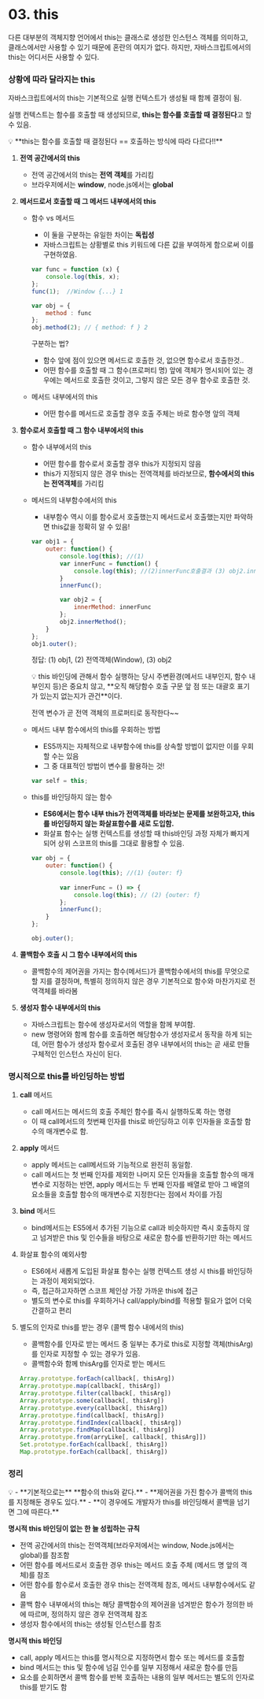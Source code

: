 # 03. this

다른 대부분의 객체지향 언어에서 this는 클래스로 생성한 인스턴스 객체를 의미하고, 클래스에서만 사용할 수 있기 때문에 혼란의 여지가 없다. 하지만, 자바스크립트에서의 this는 어디서든 사용할 수 있다.

### 상황에 따라 달라지는 this

자바스크립트에서의 this는 기본적으로 실행 컨텍스트가 생성될 때 함께 결정이 됨.

실행 컨텍스트는 함수를 호출할 때 생성되므로, **this는 함수를 호출할 때 결정된다**고 할 수 있음.

<aside>
💡 **this는 함수를 호출할 때 결정된다 == 호출하는 방식에 따라 다르다!!**

</aside>

1. **전역 공간에서의 this**
    - 전역 공간에서의 this는 **전역 객체**를 가리킴
    - 브라우저에서는 **window**, node.js에서는 **global**
2. **메서드로서 호출할 때 그 메서드 내부에서의 this**
    - 함수 vs 메서드
        - 이 둘을 구분하는 유일한 차이는 **독립성**
        - 자바스크립트는 상황별로 this 키워드에 다른 값을 부여하게 함으로써 이를 구현하였음.
        
        ```jsx
        var func = function (x) {
        	console.log(this, x);
        };
        func(1);  //Window {...} 1
        
        var obj = {
        	method : func
        };
        obj.method(2); // { method: f } 2
        ```
        
        구분하는 법?
        
        - 함수 앞에 점이 있으면 메서드로 호출한 것, 없으면 함수로서 호출한것..
        - 어떤 함수를 호출할 때 그 함수(프로퍼티 명) 앞에 객체가 명시되어 있는 경우에는 메서드로 호출한 것이고, 그렇지 않은 모든 경우 함수로 호출한 것.
    
    - 메서드 내부에서의 this
        - 어떤 함수를 메서드로 호출할 경우 호출 주체는 바로 함수명 앞의 객체
3. **함수로서 호출할 때 그 함수 내부에서의 this**
    - 함수 내부에서의 this
        - 어떤 함수를 함수로서 호출할 경우 this가 지정되지 않음
        - this가 지정되지 않은 경우 this는 전역객체를 바라보므로, **함수에서의 this는 전역객체**를 가리킴
    - 메서드의 내부함수에서의 this
        - 내부함수 역시 이를 함수로서 호출했는지 메서드로서 호출했는지만 파악하면 this값을 정확히 알 수 있음!
        
        ```jsx
        var obj1 = {
        	outer: function() {
        		console.log(this); //(1)
        		var innerFunc = function() {
        			console.log(this); //(2)innerFunc호출결과 (3) obj2.innerMethod호출결과
        		}
        		innerFunc();
        
        		var obj2 = {
        			innerMethod: innerFunc
        		};
        		obj2.innerMethod();
        	}
        };
        obj1.outer();
        ```
        
        정답: (1) obj1, (2) 전역객체(Window), (3) obj2
        
        <aside>
        💡 this 바인딩에 관해서 함수 실행하는 당시 주변환경(메서드 내부인지, 함수 내부인지 등)은 중요치 않고, **오직 해당함수 호출 구문 앞 점 또는 대괄호 표기가 있는지 없는지가 관건**이다.
        
        전역 변수가 곧 전역 객체의 프로퍼티로 동작한다~~
        
        </aside>
        
    
    - 메서드 내부 함수에서의 this를 우회하는 방법
        - ES5까지는 자체적으로 내부함수에 this를 상속할 방법이 없지만 이를 우회할 수는 있음
        - 그 중 대표적인 방법이 변수를 활용하는 것!
        
        ```jsx
        var self = this;
        ```
        
    - this를 바인딩하지 않는 함수
        - **ES6에서는 함수 내부 this가 전역객체를 바라보는 문제를 보완하고자, this를 바인딩하지 않는 화살표함수를 새로 도입함.**
        - 화살표 함수는 실행 컨텍스트를 생성할 때 this바인딩 과정 자체가 빠지게 되어 상위 스코프의 this를 그대로 활용할 수 있음.
        
        ```jsx
        var obj = {
        	outer: function() {
        		console.log(this); //(1) {outer: f}
        		
        		var innerFunc = () => {
        			console.log(this); // (2) {outer: f}
        		};
        		innerFunc();
        	}
        };
        
        obj.outer();
        ```
        
    
4. **콜백함수 호출 시 그 함수 내부에서의 this**
    - 콜백함수의 제어권을 가지는 함수(메서드)가 콜백함수에서의 this를 무엇으로 할 지를 결정하며, 특별히 정의하지 않은 경우 기본적으로 함수와 마찬가지로 전역객체를 바라봄
5. **생성자 함수 내부에서의 this**
    - 자바스크립트는 함수에 생성자로서의 역할을 함께 부여함.
    - new 명령어와 함께 함수를 호출하면 해당함수가 생성자로서 동작을 하게 되는데, 어떤 함수가 생성자 함수로서 호출된 경우 내부에서의 this는 곧 새로 만들 구체적인 인스턴스 자신이 된다.

### 명시적으로 this를 바인딩하는 방법

1. **call** 메서드
    - call 메서드는 메서드의 호출 주체인 함수를 즉시 실행하도록 하는 명령
    - 이 때 call메서드의 첫번째 인자를 this로 바인딩하고 이후 인자들을 호출할 함수의 매개변수로 함.
2.  **apply** 메서드
    - apply 메서드는 call메서드와 기능적으로 완전히 동일함.
    - call 메서드는 첫 번째 인자를 제외한 나머지 모든 인자들을 호출할 함수의 매개변수로 지정하는 반면, apply 메서드는 두 번째 인자를 배열로 받아 그 배열의 요소들을 호출할 함수의 매개변수로 지정한다는 점에서 차이를 가짐
3. **bind** 메서드
    - bind메서드는 ES5에서 추가된 기능으로 call과 비슷하지만 즉시 호출하지 않고 넘겨받은 this 및 인수들을 바탕으로 새로운 함수를 반환하기만 하는 메서드
4. 화살표 함수의 예외사항
    - ES6에서 새롭게 도입된 화살표 함수는 실행 컨텍스트 생성 시 this를 바인딩하는 과정이 제외되었다.
    - 즉, 접근하고자하면 스코프 체인상 가장 가까운 this에 접근
    - 별도의 변수로 this를 우회하거나 call/apply/bind를 적용할 필요가 없어 더욱 간결하고 편리
5. 별도의 인자로 this를 받는 경우 (콜백 함수 내에서의 this)
    - 콜백함수를 인자로 받는 메서드 중 일부는 추가로 this로 지정할 객체(thisArg)를 인자로 지정할 수 있는 경우가 있음.
    - 콜백함수와 함께 thisArg를 인자로 받는 메서드
    
    ```jsx
    Array.prototype.forEach(callback[, thisArg])
    Array.prototype.map(callback[, thisArg])
    Array.prototype.filter(callback[, thisArg])
    Array.prototype.some(callback[, thisArg])
    Array.prototype.every(callback[, thisArg])
    Array.prototype.find(callback[, thisArg])
    Array.prototype.findIndex(callback[, thisArg])
    Array.prototype.findMap(callback[, thisArg])
    Array.prototype.from(arryLike[, callback[, thisArg]])
    Set.prototype.forEach(callback[, thisArg])
    Map.prototype.forEach(callback[, thisArg])
    ```
    

### 정리

<aside>
💡 - **기본적으로는** **함수의 this와 같다.**
- **제어권을 가진 함수가 콜백의 this를 지정해둔 경우도 있다.**
- **이 경우에도 개발자가 this를 바인딩해서 콜백을 넘기면 그에 따른다.**

</aside>

**명시적 this 바인딩이 없는 한 늘 성립하는 규칙**

- 전역 공간에서의 this는 전역객체(브라우저에서는 window, Node.js에서는 global)를 참조함
- 어떤 함수를 메서드로서 호출한 경우 this는 메서드 호출 주체 (메서드 명 앞의 객체)를 참조
- 어떤 함수를 함수로서 호출한 경우 this는 전역객체 참조, 메서드 내부함수에서도 같음
- 콜백 함수 내부에서의 this는 해당 콜백함수의 제어권을 넘겨받은 함수가 정의한 바에 따르며, 정의하지 않은 경우 전역객체 참조
- 생성자 함수에서의 this는 생성될 인스턴스를 참조

**명시적 this 바인딩**

- call, apply 메서드는 this를 명시적으로 지정하면서 함수 또는 메서드를 호출함
- bind 메서드는 this 및 함수에 넘길 인수를 일부 지정해서 새로운 함수를 만듬
- 요소를 순회하면서 콜백 함수를 반복 호출하는 내용의 일부 메서드는 별도의 인자로 this를 받기도 함